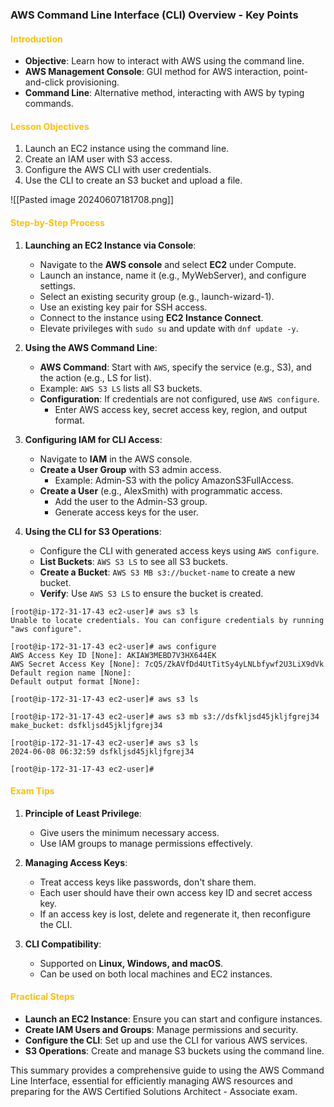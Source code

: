### AWS Command Line Interface (CLI) Overview - Key Points

#### <span style="color:#ffc000">Introduction</span>
- **Objective**: Learn how to interact with AWS using the command line.
- **AWS Management Console**: GUI method for AWS interaction, point-and-click provisioning.
- **Command Line**: Alternative method, interacting with AWS by typing commands.

#### <span style="color:#ffc000">Lesson Objectives</span>
1. Launch an EC2 instance using the command line.
2. Create an IAM user with S3 access.
3. Configure the AWS CLI with user credentials.
4. Use the CLI to create an S3 bucket and upload a file.

![[Pasted image 20240607181708.png]]

#### <span style="color:#ffc000">Step-by-Step Process</span>

1. **Launching an EC2 Instance via Console**:
   - Navigate to the **AWS console** and select **EC2** under Compute.
   - Launch an instance, name it (e.g., MyWebServer), and configure settings.
   - Select an existing security group (e.g., launch-wizard-1).
   - Use an existing key pair for SSH access.
   - Connect to the instance using **EC2 Instance Connect**.
   - Elevate privileges with `sudo su` and update with `dnf update -y`.

2. **Using the AWS Command Line**:
   - **AWS Command**: Start with `AWS`, specify the service (e.g., S3), and the action (e.g., LS for list).
   - Example: `AWS S3 LS` lists all S3 buckets.
   - **Configuration**: If credentials are not configured, use `AWS configure`.
     - Enter AWS access key, secret access key, region, and output format.

3. **Configuring IAM for CLI Access**:
   - Navigate to **IAM** in the AWS console.
   - **Create a User Group** with S3 admin access.
     - Example: Admin-S3 with the policy AmazonS3FullAccess.
   - **Create a User** (e.g., AlexSmith) with programmatic access.
     - Add the user to the Admin-S3 group.
     - Generate access keys for the user.

4. **Using the CLI for S3 Operations**:
   - Configure the CLI with generated access keys using `AWS configure`.
   - **List Buckets**: `AWS S3 LS` to see all S3 buckets.
   - **Create a Bucket**: `AWS S3 MB s3://bucket-name` to create a new bucket.
   - **Verify**: Use `AWS S3 LS` to ensure the bucket is created.

```aws
[root@ip-172-31-17-43 ec2-user]# aws s3 ls
Unable to locate credentials. You can configure credentials by running "aws configure".

[root@ip-172-31-17-43 ec2-user]# aws configure
AWS Access Key ID [None]: AKIAW3MEBD7V3HX644EK
AWS Secret Access Key [None]: 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
Default region name [None]: 
Default output format [None]: 

[root@ip-172-31-17-43 ec2-user]# aws s3 ls

[root@ip-172-31-17-43 ec2-user]# aws s3 mb s3://dsfkljsd45jkljfgrej34
make_bucket: dsfkljsd45jkljfgrej34

[root@ip-172-31-17-43 ec2-user]# aws s3 ls
2024-06-08 06:32:59 dsfkljsd45jkljfgrej34

[root@ip-172-31-17-43 ec2-user]# 
```

#### <span style="color:#ffc000">Exam Tips</span>
1. **Principle of Least Privilege**:
   - Give users the minimum necessary access.
   - Use IAM groups to manage permissions effectively.

2. **Managing Access Keys**:
   - Treat access keys like passwords, don't share them.
   - Each user should have their own access key ID and secret access key.
   - If an access key is lost, delete and regenerate it, then reconfigure the CLI.

3. **CLI Compatibility**:
   - Supported on **Linux, Windows, and macOS**.
   - Can be used on both local machines and EC2 instances.

#### <span style="color:#ffc000">Practical Steps</span>
- **Launch an EC2 Instance**: Ensure you can start and configure instances.
- **Create IAM Users and Groups**: Manage permissions and security.
- **Configure the CLI**: Set up and use the CLI for various AWS services.
- **S3 Operations**: Create and manage S3 buckets using the command line.

This summary provides a comprehensive guide to using the AWS Command Line Interface, essential for efficiently managing AWS resources and preparing for the AWS Certified Solutions Architect - Associate exam.